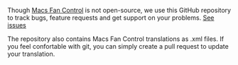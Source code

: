 Though [Macs Fan Control](https://www.crystalidea.com/macs-fan-control) is not open-source, we use this GitHub repository to track bugs, feature requests and get support on your problems. [See issues](https://github.com/crystalidea/macs-fan-control/issues)

The repository also contains Macs Fan Control translations as .xml files. If you feel confortable with git, you can simply create a pull request to update your translation.
